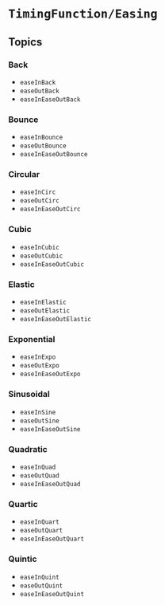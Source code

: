 # ``TimingFunction/Easing``

## Topics

### Back

-  ``easeInBack``
-  ``easeOutBack``
-  ``easeInEaseOutBack``

### Bounce

-  ``easeInBounce``
-  ``easeOutBounce``
-  ``easeInEaseOutBounce``

### Circular

-  ``easeInCirc``
-  ``easeOutCirc``
-  ``easeInEaseOutCirc``

### Cubic

-  ``easeInCubic``
-  ``easeOutCubic``
-  ``easeInEaseOutCubic``

### Elastic

-  ``easeInElastic``
-  ``easeOutElastic``
-  ``easeInEaseOutElastic``

### Exponential

-  ``easeInExpo``
-  ``easeOutExpo``
-  ``easeInEaseOutExpo``

### Sinusoidal

-  ``easeInSine``
-  ``easeOutSine``
-  ``easeInEaseOutSine``

### Quadratic

-  ``easeInQuad``
-  ``easeOutQuad``
-  ``easeInEaseOutQuad``

### Quartic

-  ``easeInQuart``
-  ``easeOutQuart``
-  ``easeInEaseOutQuart``

### Quintic

-  ``easeInQuint``
-  ``easeOutQuint``
-  ``easeInEaseOutQuint``
